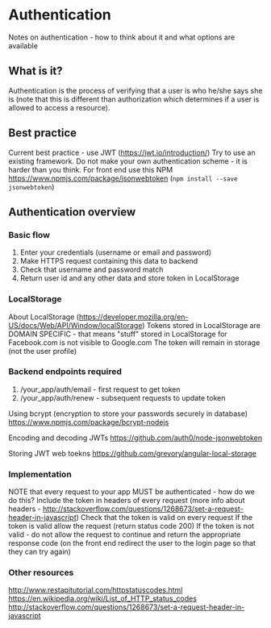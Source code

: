 # Authentication
Notes on authentication - how to think about it and what options are available

## What is it?
Authentication is the process of verifying that a user is who he/she says she is (note that this is different than authorization which determines if a user is allowed to access a resource). 

## Best practice
Current best practice - use JWT (https://jwt.io/introduction/) 
Try to use an existing framework. Do not make your own authentication scheme - it is harder than you think. 
For front end use this NPM https://www.npmjs.com/package/jsonwebtoken (`npm install --save jsonwebtoken`)

## Authentication overview
### Basic flow
1) Enter your credentials (username or email and password)
2) Make HTTPS request containing this data to backend 
3) Check that username and password match
4) Return user id and any other data and store token in LocalStorage

### LocalStorage
About LocalStorage (https://developer.mozilla.org/en-US/docs/Web/API/Window/localStorage)
Tokens stored in LocalStorage are DOMAIN SPECIFIC - that means "stuff" stored in LocalStorage for Facebook.com is not visible to Google.com
The token will remain in storage (not the user profile)

### Backend endpoints required
1) /your_app/auth/email - first request to get token
2) /your_app/auth/renew  - subsequent requests to update token 

Using bcrypt (encryption to store your passwords securely in database) 
https://www.npmjs.com/package/bcrypt-nodejs

Encoding and decoding JWTs 
https://github.com/auth0/node-jsonwebtoken

Storing JWT web toekns 
https://github.com/grevory/angular-local-storage


### Implementation
NOTE that every request to your app MUST be authenticated - how do we do this? 
Include the token in headers of every request (more info about headers - http://stackoverflow.com/questions/1268673/set-a-request-header-in-javascript)
Check that the token is valid on every request
If the token is valid allow the request (return status code 200)
If the token is not valid - do not allow the request to continue and return the appropriate response code (on the front end redirect the user to the login page so that they can try again)

### Other resources
http://www.restapitutorial.com/httpstatuscodes.html
https://en.wikipedia.org/wiki/List_of_HTTP_status_codes
http://stackoverflow.com/questions/1268673/set-a-request-header-in-javascript
